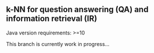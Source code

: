 ## k-NN for question answering (QA) and information retrieval (IR)

Java version requirements: >=10

This branch is currently work in progress...



